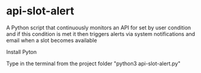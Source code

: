 # api-slot-alert
A Python script that continuously monitors an API for set by user condition and if this condition is met it then triggers alerts via system notifications and email when a slot becomes available

Install Pyton

Type in the terminal from the project folder "python3 api-slot-alert.py"

